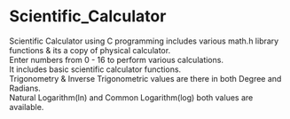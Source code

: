 # Scientific_Calculator
Scientific Calculator using C programming includes various math.h library functions &amp; its a copy of physical calculator.<br />
Enter numbers from 0 - 16 to perform various calculations.<br />
It includes basic scientific calculator functions.<br />
Trigonometry & Inverse Trigonometric values are there in both Degree and Radians.<br />
Natural Logarithm(ln) and Common Logarithm(log) both values are available.<br />
